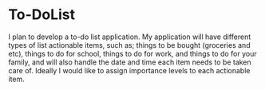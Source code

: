 # To-DoList
I plan to develop a to-do list application. My application will have different types of list actionable items, such as; things to be bought (groceries and etc), things to do for school, things to do for work, and things to do for your family, and will also handle the date and time each item needs to be taken care of. Ideally I would like to assign importance levels to each actionable item. 
